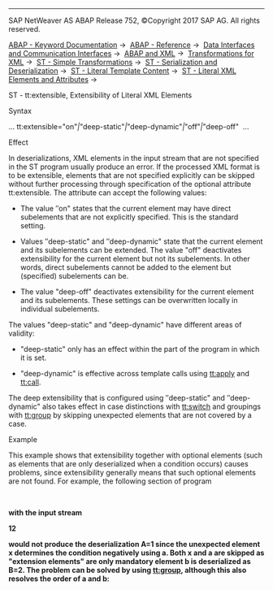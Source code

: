   

* * *

SAP NetWeaver AS ABAP Release 752, ©Copyright 2017 SAP AG. All rights reserved.

[ABAP - Keyword Documentation](javascript:call_link\('abenabap.htm'\)) →  [ABAP - Reference](javascript:call_link\('abenabap_reference.htm'\)) →  [Data Interfaces and Communication Interfaces](javascript:call_link\('abenabap_data_communication.htm'\)) →  [ABAP and XML](javascript:call_link\('abenabap_xml.htm'\)) →  [Transformations for XML](javascript:call_link\('abenabap_xml_trafos.htm'\)) →  [ST - Simple Transformations](javascript:call_link\('abenabap_st.htm'\)) →  [ST - Serialization and Deserialization](javascript:call_link\('abenst_serial_deserial.htm'\)) →  [ST - Literal Template Content](javascript:call_link\('abenst_literals.htm'\)) →  [ST - Literal XML Elements and Attributes](javascript:call_link\('abenst_xml_literals.htm'\)) → 

ST - tt:extensible, Extensibility of Literal XML Elements

Syntax

... tt:extensible="on"*|*"deep-static"*|*"deep-dynamic"*|*"off"*|*"deep-off"  ...

Effect

In deserializations, XML elements in the input stream that are not specified in the ST program usually produce an error. If the processed XML format is to be extensible, elements that are not specified explicitly can be skipped without further processing through specification of the optional attribute tt:extensible. The attribute can accept the following values:

-   The value ″on" states that the current element may have direct subelements that are not explicitly specified. This is the standard setting.

-   Values ″deep-static" and ″deep-dynamic" state that the current element and its subelements can be extended. The value "off" deactivates extensibility for the current element but not its subelements. In other words, direct subelements cannot be added to the element but (specified) subelements can be.

-   The value "deep-off" deactivates extensibility for the current element and its subelements. These settings can be overwritten locally in individual subelements.

The values "deep-static" and "deep-dynamic" have different areas of validity:

-   "deep-static" only has an effect within the part of the program in which it is set.

-   "deep-dynamic" is effective across template calls using [tt:apply](javascript:call_link\('abenst_tt_apply.htm'\)) and [tt:call](javascript:call_link\('abenst_tt_call.htm'\)).

The deep extensibility that is configured using ″deep-static" and ″deep-dynamic" also takes effect in case distinctions with [tt:switch](javascript:call_link\('abenst_tt_switch.htm'\)) and groupings with [tt:group](javascript:call_link\('abenst_tt_group.htm'\)) by skipping unexpected elements that are not covered by a case.

Example

This example shows that extensibility together with optional elements (such as elements that are only deserialized when a condition occurs) causes problems, since extensibility generally means that such optional elements are not found. For example, the following section of program

<r tt:extensible="on">
  <tt:cond> <a tt:value-ref="A"/> </tt:cond>
  <b tt:value-ref="B"/>
</r>

with the input stream

<r><x/><a>1</a><b>2</b></r>

would not produce the deserialization A=1 since the unexpected element x determines the condition negatively using a. Both x and a are skipped as "extension elements" are only mandatory element b is deserialized as B=2. The problem can be solved by using [tt:group](javascript:call_link\('abenst_tt_group.htm'\)), although this also resolves the order of a and b:

<r tt:extensible="on">
  <tt:group>
    <tt:cond frq="?"> <a tt:value-ref="A"/> </tt:cond>
    <tt:cond>         <b tt:value-ref="B"/> </tt:cond>
  </tt:group>
</r>